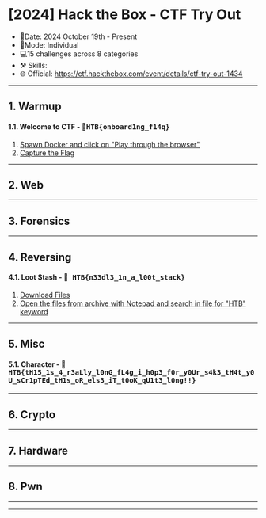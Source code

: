 # [2024] Hack  the Box - CTF Try Out
- 📅Date: 2024 October 19th - Present
- 💪Mode: Individual
- 💻15 challenges across 8 categories
- ⚒️ Skills:
- 🌐 Official: https://ctf.hackthebox.com/event/details/ctf-try-out-1434

---
## 1. Warmup
#### 1.1. Welcome to CTF - 🚩<kbd>HTB{onboard1ng_f14q} </kbd>
1. [Spawn Docker and click on "Play through the browser"](https://github.com/Adriana-Giol/CTF-WriteUps/blob/main/%5B2024%5D%20Hack%20%20the%20Box%20-%20CTF%20Try%20Out/Images/1.%20Warmup.png)
2. [Capture the Flag](https://github.com/Adriana-Giol/CTF-WriteUps/blob/main/%5B2024%5D%20Hack%20%20the%20Box%20-%20CTF%20Try%20Out/Images/2.%20Warmup.png)
---
## 2. Web

---

## 3. Forensics

---
## 4. Reversing
#### 4.1. Loot Stash - 🚩<kbd> HTB{n33dl3_1n_a_l00t_stack} </kbd>
1. [Download Files]()
2. [Open the files from archive with Notepad and search in file for "HTB" keyword](https://github.com/Adriana-Giol/CTF-WriteUps/blob/main/%5B2024%5D%20Hack%20%20the%20Box%20-%20CTF%20Try%20Out/Images/4.%20Reversing.png)
---
## 5. Misc
#### 5.1. Character - 🚩<kbd> HTB{tH15_1s_4_r3aLly_l0nG_fL4g_i_h0p3_f0r_y0Ur_s4k3_tH4t_y0U_sCr1pTEd_tH1s_oR_els3_iT_t0oK_qU1t3_l0ng!!} </kbd>
---
## 6. Crypto

---
## 7. Hardware

---
## 8. Pwn
---
---
